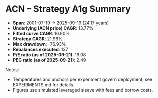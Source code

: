 # ACN – Strategy A1g Summary

- **Span**: 2001-07-19 → 2025-09-19 (24.17 years)
- **Underlying (ACN price) CAGR**: 13.77%
- **Fitted curve CAGR**: 16.90%
- **Strategy CAGR**: 21.96%
- **Max drawdown**: -76.93%
- **Rebalances executed**: 137
- **P/E ratio (as of 2025-09-21)**: 19.08
- **PEG ratio (as of 2025-09-21)**: 2.49

Notes:

- Temperatures and anchors per experiment govern deployment; see EXPERIMENTS.md for details.
- Figures use simulated leveraged sleeve with fees and borrow costs.


